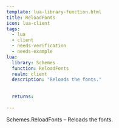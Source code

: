 ```yaml
---
template: lua-library-function.html
title: ReloadFonts
icon: lua-client
tags:
  - lua
  - client
  - needs-verification
  - needs-example
lua:
  library: Schemes
  function: ReloadFonts
  realm: client
  description: "Reloads the fonts."
  
  
  returns:
    
---
```


<div class="lua__search__keywords">
Schemes.ReloadFonts &#x2013; Reloads the fonts.
</div>
